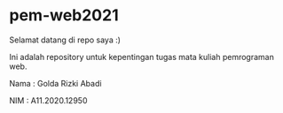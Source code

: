 # pem-web2021
Selamat datang di repo saya :)

Ini adalah repository untuk kepentingan tugas mata kuliah pemrograman web.

Nama  : Golda Rizki Abadi


NIM   : A11.2020.12950
